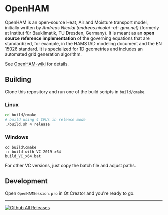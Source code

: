 # OpenHAM

OpenHAM is an open-source Heat, Air and Moisture transport model, initially written by *Andreas Nicolai (andreas.nicolai -at- gmx.net)* (formerly at Institut für Bauklimatik, TU Dresden, Germany). 
It is meant as an **open source reference implementation** of the governing equations that are standardized, for example, in the HAMSTAD modeling document and the EN 15026 standard. It is specialized for 1D geometries and includes an automated grid generation algorithm.

See [OpenHAM-wiki](../../wiki) for details.


## Building

Clone this repository and run one of the build scripts in `build/cmake`.

### Linux

```bash
cd build/cmake
# build using 4 CPUs in release mode
./build.sh 4 release
```

### Windows

```batch
cd build\cmake
:: build with VC 2019 x64
build_VC_x64.bat
```

For other VC versions, just copy the batch file and adjust paths.


## Development

Open `OpenHAMSession.pro` in Qt Creator and you're ready to go.

----
[![Github All Releases](https://img.shields.io/github/downloads/ghorwin/OpenHAM/total.svg)](https://github.com/ghorwin/OpenHAM/releases)

